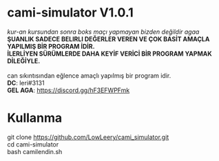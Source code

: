 # cami-simulator V1.0.1
*kur-an kursundan sonra boks maçı yapmayan bizden değildir agaa* <br>
**ŞUANLIK SADECE BELIRLI DEĞERLER VEREN VE ÇOK BASİT AMAÇLA YAPILMIŞ BİR PROGRAM İDİR.**<br>
**İLERLİYEN SÜRÜMLERDE DAHA KEYİF VERİCİ BİR PROGRAM YAPMAK DİLEĞİYLE.**<br>
<br>
can sıkıntısından eğlence amaçlı yapılmış bir program idir.<br>
**DC**: leri#3131 <br>
**GEL AGA**: https://discord.gg/hF3EFWPFmk

# Kullanma
git clone https://github.com/LowLeery/cami_simulator.git <br>
cd cami-simulator <br>
bash camilendin.sh


















